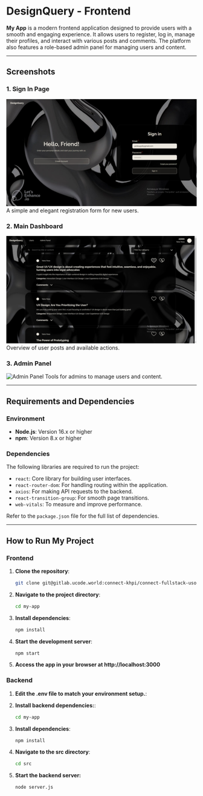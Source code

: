 # DesignQuery - Frontend

**My App** is a modern frontend application designed to provide users with a smooth and engaging experience. It allows users to register, log in, manage their profiles, and interact with various posts and comments. The platform also features a role-based admin panel for managing users and content.

---

## Screenshots

### 1. **Sign In Page**
![Sign In](./screenshots/SignIn.jpg)
A simple and elegant registration form for new users.

### 2. **Main Dashboard**
![Main Dashboard](./screenshots/Main.jpg)
Overview of user posts and available actions.

### 3. **Admin Panel**
![Admin Panel](./screenshots/admin_panel.png)
Tools for admins to manage users and content.

---

## Requirements and Dependencies

### **Environment**
- **Node.js**: Version 16.x or higher
- **npm**: Version 8.x or higher

### **Dependencies**
The following libraries are required to run the project:

- `react`: Core library for building user interfaces.
- `react-router-dom`: For handling routing within the application.
- `axios`: For making API requests to the backend.
- `react-transition-group`: For smooth page transitions.
- `web-vitals`: To measure and improve performance.

Refer to the `package.json` file for the full list of dependencies.

---

## How to Run My Project
### Frontend

1. **Clone the repository**:
   ```bash
   git clone git@gitlab.ucode.world:connect-khpi/connect-fullstack-usof-frontend/yyova.git

2. **Navigate to the project directory**:
   ```bash
   cd my-app

3. **Install dependencies**:
   ```bash
   npm install

4. **Start the development server**:

   ```bash
   npm start

5. **Access the app in your browser at http://localhost:3000**

### Backend

1. **Edit the .env file to match your environment setup.**:

2. **Install backend dependencies:**:
   ```bash
   cd my-app

3. **Install dependencies**:
   ```bash
   npm install

4. **Navigate to the src directory**:

   ```bash
   cd src
   

5. **Start the backend server:**
   ```bash
   node server.js


